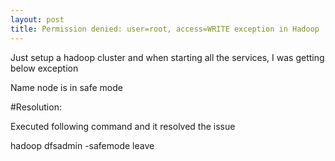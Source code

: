 ```yaml
---
layout: post
title: Permission denied: user=root, access=WRITE exception in Hadoop
---
```


Just setup a hadoop cluster and when starting all the services, I was getting below exception

Name node is in safe mode

#Resolution:

Executed following command and it resolved the issue

hadoop dfsadmin -safemode leave
